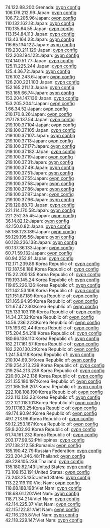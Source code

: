 74.122.88.200:Grenada: [ovpn config](vpn/74_122_88_200.ovpn)  
106.176.212.99:Japan: [ovpn config](vpn/106_176_212_99.ovpn)  
106.72.205.96:Japan: [ovpn config](vpn/106_72_205_96.ovpn)  
110.132.162.18:Japan: [ovpn config](vpn/110_132_162_18.ovpn)  
110.135.64.55:Japan: [ovpn config](vpn/110_135_64_55.ovpn)  
113.154.84.113:Japan: [ovpn config](vpn/113_154_84_113.ovpn)  
113.43.164.23:Japan: [ovpn config](vpn/113_43_164_23.ovpn)  
116.65.134.122:Japan: [ovpn config](vpn/116_65_134_122.ovpn)  
119.230.211.129:Japan: [ovpn config](vpn/119_230_211_129.ovpn)  
122.208.194.123:Japan: [ovpn config](vpn/122_208_194_123.ovpn)  
124.140.51.77:Japan: [ovpn config](vpn/124_140_51_77.ovpn)  
125.11.225.244:Japan: [ovpn config](vpn/125_11_225_244.ovpn)  
125.4.36.72:Japan: [ovpn config](vpn/125_4_36_72.ovpn)  
126.102.243.6:Japan: [ovpn config](vpn/126_102_243_6.ovpn)  
126.200.221.103:Japan: [ovpn config](vpn/126_200_221_103.ovpn)  
152.165.211.13:Japan: [ovpn config](vpn/152_165_211_13.ovpn)  
153.165.66.74:Japan: [ovpn config](vpn/153_165_66_74.ovpn)  
153.204.147.136:Japan: [ovpn config](vpn/153_204_147_136.ovpn)  
153.205.204.1:Japan: [ovpn config](vpn/153_205_204_1.ovpn)  
1.66.34.52:Japan: [ovpn config](vpn/1_66_34_52.ovpn)  
210.170.8.26:Japan: [ovpn config](vpn/210_170_8_26.ovpn)  
217.178.137.54:Japan: [ovpn config](vpn/217_178_137_54.ovpn)  
219.100.37.104:Japan: [ovpn config](vpn/219_100_37_104.ovpn)  
219.100.37.105:Japan: [ovpn config](vpn/219_100_37_105.ovpn)  
219.100.37.107:Japan: [ovpn config](vpn/219_100_37_107.ovpn)  
219.100.37.13:Japan: [ovpn config](vpn/219_100_37_13.ovpn)  
219.100.37.177:Japan: [ovpn config](vpn/219_100_37_177.ovpn)  
219.100.37.182:Japan: [ovpn config](vpn/219_100_37_182.ovpn)  
219.100.37.19:Japan: [ovpn config](vpn/219_100_37_19.ovpn)  
219.100.37.31:Japan: [ovpn config](vpn/219_100_37_31.ovpn)  
219.100.37.49:Japan: [ovpn config](vpn/219_100_37_49.ovpn)  
219.100.37.51:Japan: [ovpn config](vpn/219_100_37_51.ovpn)  
219.100.37.55:Japan: [ovpn config](vpn/219_100_37_55.ovpn)  
219.100.37.58:Japan: [ovpn config](vpn/219_100_37_58.ovpn)  
219.100.37.86:Japan: [ovpn config](vpn/219_100_37_86.ovpn)  
219.100.37.87:Japan: [ovpn config](vpn/219_100_37_87.ovpn)  
219.100.37.96:Japan: [ovpn config](vpn/219_100_37_96.ovpn)  
219.120.88.70:Japan: [ovpn config](vpn/219_120_88_70.ovpn)  
221.114.170.58:Japan: [ovpn config](vpn/221_114_170_58.ovpn)  
221.252.35.45:Japan: [ovpn config](vpn/221_252_35_45.ovpn)  
36.14.82.12:Japan: [ovpn config](vpn/36_14_82_12.ovpn)  
42.150.0.82:Japan: [ovpn config](vpn/42_150_0_82.ovpn)  
58.188.123.189:Japan: [ovpn config](vpn/58_188_123_189.ovpn)  
59.129.195.56:Japan: [ovpn config](vpn/59_129_195_56.ovpn)  
60.128.236.138:Japan: [ovpn config](vpn/60_128_236_138.ovpn)  
60.137.36.133:Japan: [ovpn config](vpn/60_137_36_133.ovpn)  
60.71.59.132:Japan: [ovpn config](vpn/60_71_59_132.ovpn)  
60.94.252.91:Japan: [ovpn config](vpn/60_94_252_91.ovpn)  
112.171.239.89:Korea Republic of: [ovpn config](vpn/112_171_239_89.ovpn)  
112.187.58.188:Korea Republic of: [ovpn config](vpn/112_187_58_188.ovpn)  
115.22.200.135:Korea Republic of: [ovpn config](vpn/115_22_200_135.ovpn)  
119.193.145.24:Korea Republic of: [ovpn config](vpn/119_193_145_24.ovpn)  
119.65.226.136:Korea Republic of: [ovpn config](vpn/119_65_226_136.ovpn)  
121.142.53.108:Korea Republic of: [ovpn config](vpn/121_142_53_108.ovpn)  
121.151.87.189:Korea Republic of: [ovpn config](vpn/121_151_87_189.ovpn)  
121.165.94.95:Korea Republic of: [ovpn config](vpn/121_165_94_95.ovpn)  
121.67.47.230:Korea Republic of: [ovpn config](vpn/121_67_47_230.ovpn)  
125.133.103.118:Korea Republic of: [ovpn config](vpn/125_133_103_118.ovpn)  
14.34.37.32:Korea Republic of: [ovpn config](vpn/14_34_37_32.ovpn)  
14.56.236.223:Korea Republic of: [ovpn config](vpn/14_56_236_223.ovpn)  
175.193.62.44:Korea Republic of: [ovpn config](vpn/175_193_62_44.ovpn)  
175.204.54.218:Korea Republic of: [ovpn config](vpn/175_204_54_218.ovpn)  
180.66.138.110:Korea Republic of: [ovpn config](vpn/180_66_138_110.ovpn)  
182.217.161.57:Korea Republic of: [ovpn config](vpn/182_217_161_57.ovpn)  
182.220.130.2:Korea Republic of: [ovpn config](vpn/182_220_130_2.ovpn)  
1.241.54.118:Korea Republic of: [ovpn config](vpn/1_241_54_118.ovpn)  
210.104.69.3:Korea Republic of: [ovpn config](vpn/210_104_69_3.ovpn)  
219.254.213.239:Korea Republic of: [ovpn config](vpn/219_254_213_239.ovpn)  
219.254.213.239:Korea Republic of: [ovpn config](vpn/219_254_213_239.ovpn)  
220.90.242.138:Korea Republic of: [ovpn config](vpn/220_90_242_138.ovpn)  
221.155.180.197:Korea Republic of: [ovpn config](vpn/221_155_180_197.ovpn)  
221.165.156.207:Korea Republic of: [ovpn config](vpn/221_165_156_207.ovpn)  
222.108.108.190:Korea Republic of: [ovpn config](vpn/222_108_108_190.ovpn)  
222.113.133.23:Korea Republic of: [ovpn config](vpn/222_113_133_23.ovpn)  
222.121.118.101:Korea Republic of: [ovpn config](vpn/222_121_118_101.ovpn)  
39.117.163.25:Korea Republic of: [ovpn config](vpn/39_117_163_25.ovpn)  
49.174.90.94:Korea Republic of: [ovpn config](vpn/49_174_90_94.ovpn)  
49.1.213.96:Korea Republic of: [ovpn config](vpn/49_1_213_96.ovpn)  
59.12.253.167:Korea Republic of: [ovpn config](vpn/59_12_253_167.ovpn)  
59.9.202.93:Korea Republic of: [ovpn config](vpn/59_9_202_93.ovpn)  
61.74.161.232:Korea Republic of: [ovpn config](vpn/61_74_161_232.ovpn)  
203.177.99.52:Philippines: [ovpn config](vpn/203_177_99_52.ovpn)  
217.138.212.58:Romania: [ovpn config](vpn/217_138_212_58.ovpn)  
185.190.42.79:Russian Federation: [ovpn config](vpn/185_190_42_79.ovpn)  
223.204.246.48:Thailand: [ovpn config](vpn/223_204_246_48.ovpn)  
49.228.105.239:Thailand: [ovpn config](vpn/49_228_105_239.ovpn)  
135.180.82.143:United States: [ovpn config](vpn/135_180_82_143.ovpn)  
73.109.153.191:United States: [ovpn config](vpn/73_109_153_191.ovpn)  
73.243.25.135:United States: [ovpn config](vpn/73_243_25_135.ovpn)  
113.22.119.110:Viet Nam: [ovpn config](vpn/113_22_119_110.ovpn)  
118.68.188.198:Viet Nam: [ovpn config](vpn/118_68_188_198.ovpn)  
118.68.61.120:Viet Nam: [ovpn config](vpn/118_68_61_120.ovpn)  
118.71.34.214:Viet Nam: [ovpn config](vpn/118_71_34_214.ovpn)  
42.114.225.37:Viet Nam: [ovpn config](vpn/42_114_225_37.ovpn)  
42.115.122.81:Viet Nam: [ovpn config](vpn/42_115_122_81.ovpn)  
42.116.235.8:Viet Nam: [ovpn config](vpn/42_116_235_8.ovpn)  
42.118.229.147:Viet Nam: [ovpn config](vpn/42_118_229_147.ovpn)  
